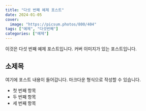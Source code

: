 ```yaml
---
title: "다섯 번째 예제 포스트"
date: 2024-01-05
cover:
  image: "https://picsum.photos/800/404"
tags: ["예제", "다섯번째"]
categories: ["예제"]
---
```


이것은 다섯 번째 예제 포스트입니다. 커버 이미지가 있는 포스트입니다.

## 소제목

여기에 포스트 내용이 들어갑니다. 마크다운 형식으로 작성할 수 있습니다.

- 첫 번째 항목
- 두 번째 항목
- 세 번째 항목 